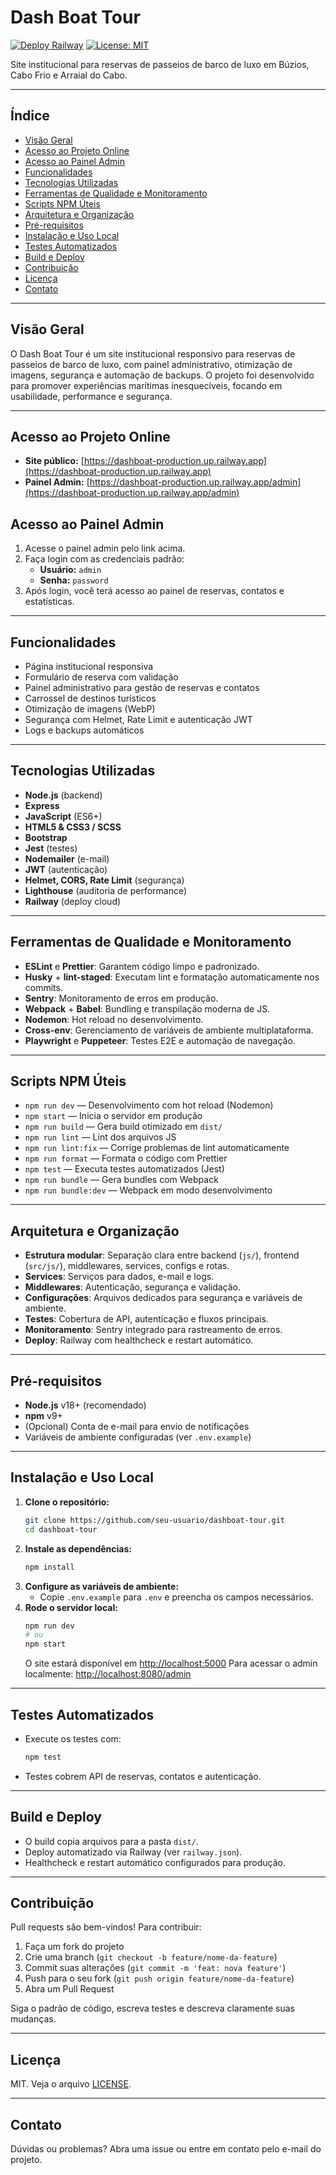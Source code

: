 # Dash Boat Tour

[![Deploy Railway](https://img.shields.io/badge/Deploy-Railway-blue?logo=railway)](https://dashboat-production.up.railway.app)
[![License: MIT](https://img.shields.io/badge/License-MIT-yellow.svg)](./LICENSE)

Site institucional para reservas de passeios de barco de luxo em Búzios, Cabo Frio e Arraial do Cabo.

---

## Índice
- [Visão Geral](#visão-geral)
- [Acesso ao Projeto Online](#acesso-ao-projeto-online)
- [Acesso ao Painel Admin](#acesso-ao-painel-admin)
- [Funcionalidades](#funcionalidades)
- [Tecnologias Utilizadas](#tecnologias-utilizadas)
- [Ferramentas de Qualidade e Monitoramento](#ferramentas-de-qualidade-e-monitoramento)
- [Scripts NPM Úteis](#scripts-npm-úteis)
- [Arquitetura e Organização](#arquitetura-e-organização)
- [Pré-requisitos](#pré-requisitos)
- [Instalação e Uso Local](#instalação-e-uso-local)
- [Testes Automatizados](#testes-automatizados)
- [Build e Deploy](#build-e-deploy)
- [Contribuição](#contribuição)
- [Licença](#licença)
- [Contato](#contato)

---

## Visão Geral
O Dash Boat Tour é um site institucional responsivo para reservas de passeios de barco de luxo, com painel administrativo, otimização de imagens, segurança e automação de backups. O projeto foi desenvolvido para promover experiências marítimas inesquecíveis, focando em usabilidade, performance e segurança.

---

## Acesso ao Projeto Online

- **Site público:** [https://dashboat-production.up.railway.app](https://dashboat-production.up.railway.app)
- **Painel Admin:** [https://dashboat-production.up.railway.app/admin](https://dashboat-production.up.railway.app/admin)

## Acesso ao Painel Admin

1. Acesse o painel admin pelo link acima.
2. Faça login com as credenciais padrão:
   - **Usuário:** `admin`
   - **Senha:** `password`
3. Após login, você terá acesso ao painel de reservas, contatos e estatísticas.

---

## Funcionalidades
- Página institucional responsiva
- Formulário de reserva com validação
- Painel administrativo para gestão de reservas e contatos
- Carrossel de destinos turísticos
- Otimização de imagens (WebP)
- Segurança com Helmet, Rate Limit e autenticação JWT
- Logs e backups automáticos

---

## Tecnologias Utilizadas
- **Node.js** (backend)
- **Express**
- **JavaScript** (ES6+)
- **HTML5 & CSS3 / SCSS**
- **Bootstrap**
- **Jest** (testes)
- **Nodemailer** (e-mail)
- **JWT** (autenticação)
- **Helmet, CORS, Rate Limit** (segurança)
- **Lighthouse** (auditoria de performance)
- **Railway** (deploy cloud)

---

## Ferramentas de Qualidade e Monitoramento
- **ESLint** e **Prettier**: Garantem código limpo e padronizado.
- **Husky** + **lint-staged**: Executam lint e formatação automaticamente nos commits.
- **Sentry**: Monitoramento de erros em produção.
- **Webpack** + **Babel**: Bundling e transpilação moderna de JS.
- **Nodemon**: Hot reload no desenvolvimento.
- **Cross-env**: Gerenciamento de variáveis de ambiente multiplataforma.
- **Playwright** e **Puppeteer**: Testes E2E e automação de navegação.

---

## Scripts NPM Úteis
- `npm run dev` — Desenvolvimento com hot reload (Nodemon)
- `npm start` — Inicia o servidor em produção
- `npm run build` — Gera build otimizado em `dist/`
- `npm run lint` — Lint dos arquivos JS
- `npm run lint:fix` — Corrige problemas de lint automaticamente
- `npm run format` — Formata o código com Prettier
- `npm test` — Executa testes automatizados (Jest)
- `npm run bundle` — Gera bundles com Webpack
- `npm run bundle:dev` — Webpack em modo desenvolvimento

---

## Arquitetura e Organização
- **Estrutura modular**: Separação clara entre backend (`js/`), frontend (`src/js/`), middlewares, services, configs e rotas.
- **Services**: Serviços para dados, e-mail e logs.
- **Middlewares**: Autenticação, segurança e validação.
- **Configurações**: Arquivos dedicados para segurança e variáveis de ambiente.
- **Testes**: Cobertura de API, autenticação e fluxos principais.
- **Monitoramento**: Sentry integrado para rastreamento de erros.
- **Deploy**: Railway com healthcheck e restart automático.

---

## Pré-requisitos
- **Node.js** v18+ (recomendado)
- **npm** v9+
- (Opcional) Conta de e-mail para envio de notificações
- Variáveis de ambiente configuradas (ver `.env.example`)

---

## Instalação e Uso Local
1. **Clone o repositório:**
   ```bash
   git clone https://github.com/seu-usuario/dashboat-tour.git
   cd dashboat-tour
   ```
2. **Instale as dependências:**
   ```bash
   npm install
   ```
3. **Configure as variáveis de ambiente:**
   - Copie `.env.example` para `.env` e preencha os campos necessários.
4. **Rode o servidor local:**
   ```bash
   npm run dev
   # ou
   npm start
   ```
   O site estará disponível em [http://localhost:5000](http://localhost:5000)
   Para acessar o admin localmente: [http://localhost:8080/admin](http://localhost:8080/admin)

---

## Testes Automatizados
- Execute os testes com:
  ```bash
  npm test
  ```
- Testes cobrem API de reservas, contatos e autenticação.

---

## Build e Deploy
- O build copia arquivos para a pasta `dist/`.
- Deploy automatizado via Railway (ver `railway.json`).
- Healthcheck e restart automático configurados para produção.

---

## Contribuição
Pull requests são bem-vindos! Para contribuir:
1. Faça um fork do projeto
2. Crie uma branch (`git checkout -b feature/nome-da-feature`)
3. Commit suas alterações (`git commit -m 'feat: nova feature'`)
4. Push para o seu fork (`git push origin feature/nome-da-feature`)
5. Abra um Pull Request

Siga o padrão de código, escreva testes e descreva claramente suas mudanças.

---

## Licença
MIT. Veja o arquivo [LICENSE](./LICENSE).

---

## Contato
Dúvidas ou problemas? Abra uma issue ou entre em contato pelo e-mail do projeto. 